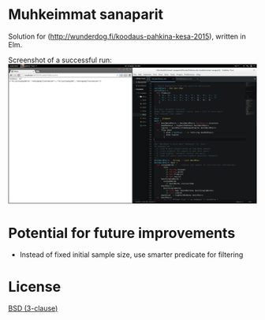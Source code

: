 # Muhkeimmat sanaparit

Solution for (http://wunderdog.fi/koodaus-pahkina-kesa-2015), written in Elm.

Screenshot of a successful run:
![](screenshot.png)

# Potential for future improvements
- Instead of fixed initial sample size, use smarter predicate for filtering

# License

[BSD (3-clause)](LICENSE)
